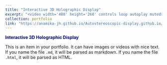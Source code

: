 ```yaml
---
title: "Interactive 3D Holographic Display"
excerpt: "<video width='480' height='260' controls loop autoplay muted><source src='/images/hologram.mp4' type='video/mp4'>Your browser does not support the video tag.</video>"
collection: portfolio
link: "https://anamika-jh.github.io/Autostereoscopic-display.github.io/"
---
```


<a href="https://anamika-jh.github.io/Autostereoscopic-display.github.io/" target="_blank" style="color: #00008B; font-weight: bold; text-decoration: none;">Interactive 3D Holographic Display</a>

This is an item in your portfolio. It can have images or videos with nice text. If you name the file `.md`, it will be parsed as markdown. If you name the file `.html`, it will be parsed as HTML.
